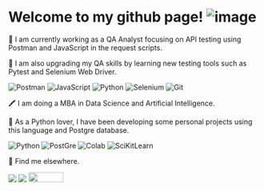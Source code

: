 
#  Welcome to my github page! ![image](https://user-images.githubusercontent.com/8762879/144100410-4accadbd-3205-409b-bc69-d4ed02743cbb.png)


🔭 I am currently working as a QA Analyst focusing on API testing using Postman and JavaScript in the request scripts.

🌱 I am also upgrading my QA skills by learning new testing tools such as Pytest and Selenium Web Driver.

  ![Postman](https://img.shields.io/badge/Postman-FF6C37?style=for-the-badge&logo=Postman&logoColor=white)
  ![JavaScript](https://img.shields.io/badge/JavaScript-323330?style=for-the-badge&logo=javascript&logoColor=F7DF1E)
  ![Python](https://img.shields.io/badge/Python-FFD43B?style=for-the-badge&logo=python&logoColor=blue)
  ![Selenium](https://img.shields.io/badge/Selenium-43B02A?style=for-the-badge&logo=Selenium&logoColor=white) 
  ![Git](https://img.shields.io/badge/GIT-E44C30?style=for-the-badge&logo=git&logoColor=white)<br>
  
  🖍 I am doing a MBA in Data Science and Artificial Intelligence. 
  
  📐 As a Python lover, I have been developing some personal projects using this language and Postgre database.
  
  ![Python](https://img.shields.io/badge/Python-3776AB?style=for-the-badge&logo=python&logoColor=white)
  ![PostGre](https://img.shields.io/badge/PostgreSQL-316192?style=for-the-badge&logo=postgresql&logoColor=white)
  ![Colab](https://img.shields.io/badge/Colab-F9AB00?style=for-the-badge&logo=googlecolab&color=525252)
  ![SciKitLearn](https://img.shields.io/badge/scikit_learn-F7931E?style=for-the-badge&logo=scikit-learn&logoColor=white)


💌 Find me elsewhere.
<p align="left">
  <a href="mailto:mauraregina@gmail.com" alt="Gmail">
  <img src="https://img.shields.io/badge/-Gmail-FF0000?style=flat-square&labelColor=FF0000&logo=gmail&logoColor=white" /></a>

  <a href="https://www.linkedin.com/in/maura-regina/" alt="Linkedin">
  <img src="https://img.shields.io/badge/-Linkedin-0e76a8?style=flat-square&logo=Linkedin&logoColor=white"/></a>
  
  <a href="https://www.youtube.com/channel/UCq3UcFp4SlYQuFOnhrpIf-A" alt="Youtube">
  <img src="https://img.shields.io/badge/YouTube-FF0000?style=for-the-badge&logo=youtube&logoColor=whit" width="70" height="20"/></a>
</p>  
